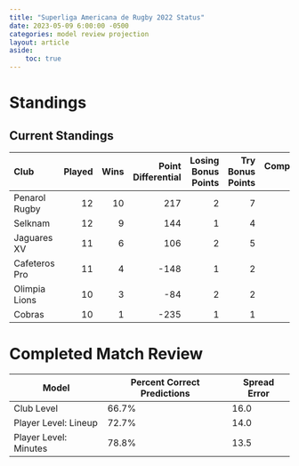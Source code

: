 ```yaml
---  
title: "Superliga Americana de Rugby 2022 Status"  
date: 2023-05-09 6:00:00 -0500  
categories: model review projection  
layout: article  
aside:  
    toc: true  
---
```

# Standings

## Current Standings


| Club          |   Played |   Wins |   Point Differential |   Losing Bonus Points |   Try Bonus Points |   Competition Points |
|:--------------|---------:|-------:|---------------------:|----------------------:|-------------------:|---------------------:|
| Penarol Rugby |       12 |     10 |                  217 |                     2 |                  7 |                   49 |
| Selknam       |       12 |      9 |                  144 |                     1 |                  4 |                   41 |
| Jaguares XV   |       11 |      6 |                  106 |                     2 |                  5 |                   31 |
| Cafeteros Pro |       11 |      4 |                 -148 |                     1 |                  2 |                   19 |
| Olimpia Lions |       10 |      3 |                  -84 |                     2 |                  2 |                   16 |
| Cobras        |       10 |      1 |                 -235 |                     1 |                  1 |                    6 |



# Completed Match Review


| Model | Percent Correct Predictions | Spread Error |
| ------ | ------ | ------ |
| Club Level | 66.7% | 16.0 |
| Player Level: Lineup | 72.7% | 14.0 |
| Player Level: Minutes | 78.8% | 13.5 |

